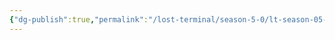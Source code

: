 ```yaml
---
{"dg-publish":true,"permalink":"/lost-terminal/season-5-0/lt-season-05-0/","hide":true,"tags":["project/lt"],"noteIcon":""}
---
```


 